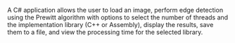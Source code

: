 A C# application allows the user to load an image, perform edge detection using the Prewitt algorithm with options to select the number of threads and the implementation library (C++ or Assembly), display the results, save them to a file, and view the processing time for the selected library.
